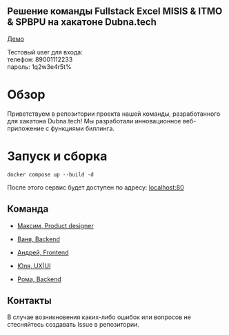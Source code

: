 ## Решение команды Fullstack Excel MISIS & ITMO & SPBPU на хакатоне Dubna.tech
[Демо](https://dubna24.ru)

Тестовый user для входа:  
телефон: 89001112233  
пароль: 1q2w3e4r5t%

# Обзор
Приветствуем в репозитории проекта нашей команды, разработанного для хакатона Dubna.tech! Мы разработали инновационное веб-приложение с функциями биллинга.

# Запуск и сборка  
```docker compose up --build -d```

После этого сервис будет доступен по адресу: [localhost:80](http://localhost:80)

## Команда

- [Максим, Product designer](https://t.me/MaksIgitov)

- [Ваня, Backend](https://t.me/maj0rio)

- [Андрей, Frontend](https://t.me/andrew_pontific)

- [Юля, UX|UI](https://t.me/deyyudu)

- [Рома, Backend](https://t.me/littump)


## Контакты

В случае возникновения каких-либо ошибок или вопросов не стесняйтесь создавать Issue в репозитории. 
